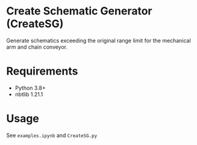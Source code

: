 # Create Schematic Generator (CreateSG)

Generate schematics exceeding the original range limit for the mechanical arm and chain conveyor.

# Requirements

- Python 3.8+
- nbtlib 1.21.1

# Usage

See `examples.ipynb` and `CreateSG.py`
